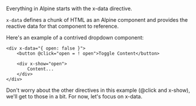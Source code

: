 Everything in Alpine starts with the x-data directive.

`x-data` defines a chunk of HTML as an Alpine component and provides the reactive data for that component to reference.

Here's an example of a contrived dropdown component:

```
<div x-data="{ open: false }">
    <button @click="open = ! open">Toggle Content</button>
 
    <div x-show="open">
        Content...
    </div>
</div>
```

Don't worry about the other directives in this example (@click and x-show), we'll get to those in a bit. For now, let's focus on x-data.
